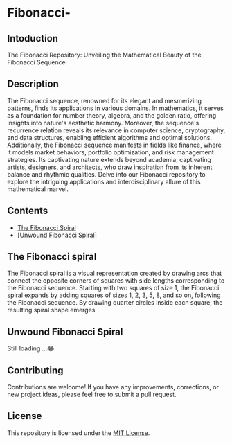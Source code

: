 # Fibonacci-
## Intoduction
The Fibonacci Repository: Unveiling the Mathematical Beauty of the Fibonacci Sequence

## Description
The Fibonacci sequence, renowned for its elegant and mesmerizing patterns, finds its applications in various domains. In mathematics, it serves as a foundation for number theory, algebra, and the golden ratio, offering insights into nature's aesthetic harmony. Moreover, the sequence's recurrence relation reveals its relevance in computer science, cryptography, and data structures, enabling efficient algorithms and optimal solutions. Additionally, the Fibonacci sequence manifests in fields like finance, where it models market behaviors, portfolio optimization, and risk management strategies. Its captivating nature extends beyond academia, captivating artists, designers, and architects, who draw inspiration from its inherent balance and rhythmic qualities. Delve into our Fibonacci repository to explore the intriguing applications and interdisciplinary allure of this mathematical marvel.

## Contents
- [The Fibonacci Spiral]()
- [Unwound Fibonacci Spiral]
  
## The Fibonacci spiral
The Fibonacci spiral is a visual representation created by drawing arcs that connect the opposite corners of squares with side lengths corresponding to the Fibonacci sequence. Starting with two squares of size 1, the Fibonacci spiral expands by adding squares of sizes 1, 2, 3, 5, 8, and so on, following the Fibonacci sequence. By drawing quarter circles inside each square, the resulting spiral shape emerges

## Unwound Fibonacci Spiral
Still loading ...😂

## Contributing

Contributions are welcome! If you have any improvements, corrections, or new project ideas, please feel free to submit a pull request.

## License

This repository is licensed under the [MIT License](LICENSE).
